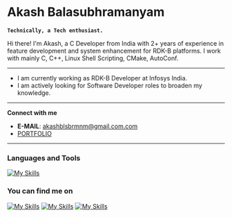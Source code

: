 # Akash Balasubhramanyam

**`Technically, a Tech enthusiast.`**

Hi there! I'm Akash, a C Developer from India with 2+ years of experience in feature development and system enhancement for RDK-B platforms. I work with mainly C, C++, Linux Shell Scripting, CMake, AutoConf.

---
- I am currently working as RDK-B Developer at Infosys India.
- I am actively looking for Software Developer roles to broaden my knowledge.
---
**Connect with me**
 - **E-MAIL**: akashblsbrmnm@gmail.com.com
 - [PORTFOLIO]([https://charanravi-online.github.io](http://akashblsbrmnm.github.io/))
---
### Languages and Tools
[![My Skills](https://skillicons.dev/icons?i=c,cpp,bash,linux,vim,vscode,git,github,cmake,jenkins,arduino,ubuntu,docker,html,css)](https://akashblsbrmnm.github.io/)

### You can find me on
[![My Skills](https://skillicons.dev/icons?i=linkedin&theme=dark)]([https://skillicons.dev](https://www.linkedin.com/in/akash-balasubhramanyam/))
[![My Skills](https://skillicons.dev/icons?i=twitter&theme=dark)]([https://skillicons.dev]([https://www.linkedin.com/in/akash-balasubhramanyam/](https://x.com/akashblsbrmnm)))
[![My Skills](https://skillicons.dev/icons?i=instagram&theme=dark)]([https://skillicons.dev](https://instagram.com/akashblsbrmnm))
